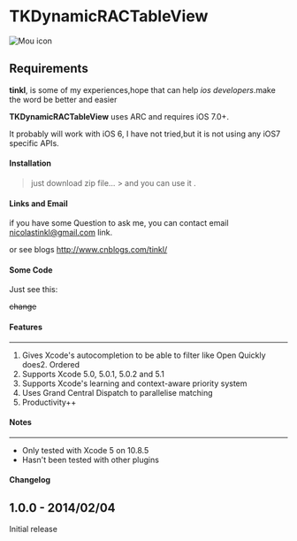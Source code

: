 # TKDynamicRACTableView
  
![Mou icon](http://TK.u.qiniudn.com/Ft1txuOsaWMKDg5T)

## Requirements

**tinkl**, is some of my experiences,hope that can help *ios  developers*.make the word be better and easier

**TKDynamicRACTableView** uses ARC and requires iOS 7.0+.

It probably will work with iOS 6, I have not tried,but  it is not using any iOS7 specific APIs.
 
####  Installation

> just download zip file… &gt; and you can use it .

#### Links and Email

if you have some Question to ask me, you can contact email <nicolastinkl@gmail.com> link.

or see blogs <http://www.cnblogs.com/tinkl/>

[id]: http://mouapp.com "Markdown editor on Mac OS X"



#### Some Code

Just see this:


~~change~~


####  Features

------------------------------------

1. Gives Xcode's autocompletion to be able to filter like Open Quickly does2. Ordered  
3. Supports Xcode 5.0, 5.0.1, 5.0.2 and 5.1
4. Supports Xcode's learning and context-aware priority system
5. Uses Grand Central Dispatch to parallelise matching
6. Productivity++ 

#### Notes

--------

* Only tested with Xcode 5 on 10.8.5
* Hasn't been tested with other plugins 



#### Changelog



1.0.0 - 2014/02/04
----------

Initial release

